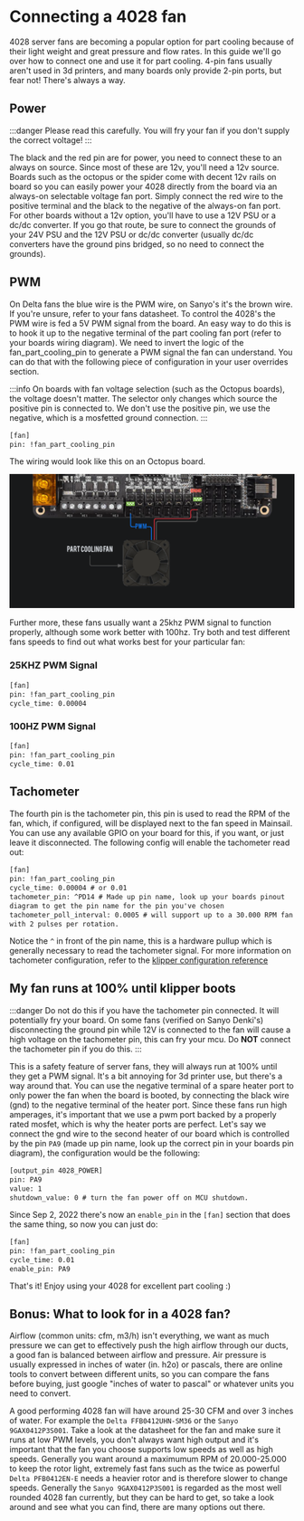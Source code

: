 # Connecting a 4028 fan

4028 server fans are becoming a popular option for part cooling because of their light weight and great pressure and flow rates. In this guide we'll go over how to connect one and use it for part cooling. 4-pin fans usually aren't used in 3d printers, and many boards only provide 2-pin ports, but fear not! There's always a way.

## Power

:::danger
Please read this carefully. You will fry your fan if you don't supply the correct voltage!
:::

The black and the red pin are for power, you need to connect these to an always on source. Since most of these are 12v, you'll need a 12v source. Boards such as the octopus or the spider come with decent 12v rails on board so you can easily power your 4028 directly from the board via an always-on selectable voltage fan port. Simply connect the red wire to the positive terminal and the black to the negative of the always-on fan port. For other boards without a 12v option, you'll have to use a 12V PSU or a dc/dc converter. If you go that route, be sure to connect the grounds of your 24V PSU and the 12V PSU or dc/dc converter (usually dc/dc converters have the ground pins bridged, so no need to connect the grounds).

## PWM
On Delta fans the blue wire is the PWM wire, on Sanyo's it's the brown wire. If you're unsure, refer to your fans datasheet. To control the 4028's the PWM wire is fed a 5V PWM signal from the board. An easy way to do this is to hook it up to the negative terminal of the part cooling fan port (refer to your boards wiring diagram). We need to invert the logic of the fan_part_cooling_pin to generate a PWM signal the fan can understand. You can do that with the following piece of configuration in your user overrides section.

:::info
On boards with fan voltage selection (such as the Octopus boards), the voltage doesn't matter. The selector only changes which source the positive pin is connected to. We don't use the positive pin, we use the negative, which is a mosfetted ground connection. 
:::

```properties
[fan]
pin: !fan_part_cooling_pin
```

The wiring would look like this on an Octopus board.

![Octopus 4028 Wiring](_media/4028-octopus.png)

Further more, these fans usually want a 25khz PWM signal to function properly, although some work better with 100hz. Try both and test different fans speeds to find out what works best for your particular fan:

### 25KHZ PWM Signal
```properties
[fan]
pin: !fan_part_cooling_pin
cycle_time: 0.00004
```

### 100HZ PWM Signal
```properties
[fan]
pin: !fan_part_cooling_pin
cycle_time: 0.01
```

## Tachometer
The fourth pin is the tachometer pin, this pin is used to read the RPM of the fan, which, if configured, will be displayed next to the fan speed in Mainsail. You can use any available GPIO on your board for this, if you want, or just leave it disconnected. The following config will enable the tachometer read out:

```properties
[fan]
pin: !fan_part_cooling_pin
cycle_time: 0.00004 # or 0.01
tachometer_pin: ^PD14 # Made up pin name, look up your boards pinout diagram to get the pin name for the pin you've chosen
tachometer_poll_interval: 0.0005 # will support up to a 30.000 RPM fan with 2 pulses per rotation.
```

Notice the `^` in front of the pin name, this is a hardware pullup which is generally necessary to read the tachometer signal. For more information on tachometer configuration, refer to the [klipper configuration reference](https://www.klipper3d.org/Config_Reference.html?h=tachometer#fan)

## My fan runs at 100% until klipper boots

:::danger Do not do this if you have the tachometer pin connected. It will potentially fry your board.
On some fans (verified on Sanyo Denki's) disconnecting the ground pin while 12V is connected to the fan will cause a high voltage on the tachometer pin, this can fry your mcu. Do **NOT** connect the tachometer pin if you do this.
:::

This is a safety feature of server fans, they will always run at 100% until they get a PWM signal. It's a bit annoying for 3d printer use, but there's a way around that. You can use the negative terminal of a spare heater port to only power the fan when the board is booted, by connecting the black wire (gnd) to the negative terminal of the heater port. Since these fans run high amperages, it's important that we use a pwm port backed by a properly rated mosfet, which is why the heater ports are perfect. Let's say we connect the gnd wire to the second heater of our board which is controlled by the pin `PA9` (made up pin name, look up the correct pin in your boards pin diagram), the configuration would be the following:

```properties
[output_pin 4028_POWER]
pin: PA9
value: 1
shutdown_value: 0 # turn the fan power off on MCU shutdown.
```

Since Sep 2, 2022 there's now an `enable_pin` in the `[fan]` section that does the same thing, so now you can just do:

```properties
[fan]
pin: !fan_part_cooling_pin
cycle_time: 0.01
enable_pin: PA9
```

That's it! Enjoy using your 4028 for excellent part cooling :)

## Bonus: What to look for in a 4028 fan?
Airflow (common units: cfm, m3/h) isn't everything, we want as much pressure we can get to effectively push the high airflow through our ducts, a good fan is balanced between airflow and pressure. Air pressure is usually expressed in inches of water (in. h2o) or pascals, there are online tools to convert between different units, so you can compare the fans before buying, just google "inches of water to pascal" or whatever units you need to convert.

A good performing 4028 fan will have around 25-30 CFM and over 3 inches of water. For example the `Delta FFB0412UHN-SM36` or the `Sanyo 9GAX0412P3S001`. Take a look at the datasheet for the fan and make sure it runs at low PWM levels, you don't always want high output and it's important that the fan you choose supports low speeds as well as high speeds. Generally you want around a maximumum RPM of 20.000-25.000 to keep the rotor light, extremely fast fans such as the twice as powerful `Delta PFB0412EN-E` needs a heavier rotor and is therefore slower to change speeds. Generally the `Sanyo 9GAX0412P3S001` is regarded as the most well rounded 4028 fan currently, but they can be hard to get, so take a look around and see what you can find, there are many options out there.

